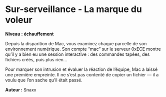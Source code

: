 # Sur-serveillance - La marque du voleur

**Niveau : échauffement**

Depuis la disparition de Mac, vous examinez chaque parcelle de son environnement numérique. Son compte “mac” sur le serveur 0xECE montre qu’il y a bien eu une session interactive : des commandes tapées, des fichiers créés, puis plus rien…

Pour marquer son intrusion et évaluer la réaction de l’équipe, Mac a laissé une première empreinte. Il ne s’est pas contenté de copier un fichier — il a voulu que l’on sache qu’il était passé.

**Auteur :** Snaxx